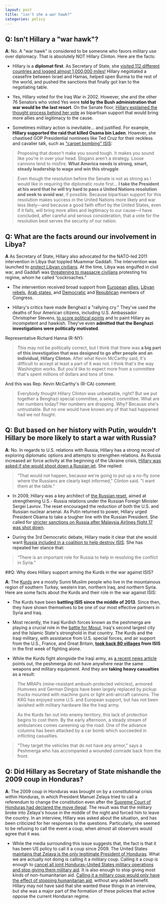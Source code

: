 ```yaml
---  
layout: post  
title: "isn't she a war hawk?"  
categories: policy
---  
```


## Q: Isn't Hillary a "war hawk"?
  
**A**: No. A "war hawk" is considered to be someone who favors military use over diplomacy. That is absolutely NOT Hillary Clinton. Here are the facts:

* Hillary is a **diplomat first**. As Secretary of State, she [visited 112 different countries and logged almost 1,000,000 miles!](https://mic.com/articles/21829/5-top-highlights-in-hillary-clinton-s-secretary-of-state-tenure#.x0B1Hndr6) Hillary negotiated a ceasefire between Israel and Hamas, helped open Burma to the rest of the world, and pushed the sanctions that finally got Iran to the negotiating table. 

* Yes, Hillary voted for the Iraq War in 2002. However, she and the other 76 Senators who voted Yes were **told by the Bush administration that war would be the last resort**. On the Senate floor, [Hillary explained the thought process behind her vote](http://www.thepeoplesview.net/main/2016/3/20/hillary-clinton-is-not-a-hawk-foreign-policy) as bipartisan support that would bring more allies and legitimacy to the cause. 

* Sometimes military action is inevitable... and justified. For example, **Hillary supported the raid that killed Osama bin Laden**. However, she chastised GOP Presidential nominees like Ted Cruz for their reckless and cavalier talk, such as ["carpet bombing" ISIS](http://www.npr.org/2016/05/17/478361999/4-things-to-know-about-hillary-clintons-approach-to-foreign-policy):

> Proposing that doesn't make you sound tough. It makes you sound like you're in over your head. Slogans aren't a strategy. Loose cannons tend to misfire. **What America needs is strong, smart, steady leadership to wage and win this struggle**.

> Even though the resolution before the Senate is not as strong as I would like in requiring the diplomatic route first... **I take the President at his word that he will try hard to pass a United Nations resolution and seek to avoid war**, if possible. Because bipartisan support for this resolution makes success in the United Nations more likely and war less likely—and because a good faith effort by the United States, even if it fails, will bring more allies and legitimacy to our cause—I have concluded, after careful and serious consideration, that a vote for the resolution best serves the security of our nation.

## Q: What are the facts around our involvement in Libya?

**A** As Secretary of State, Hillary also advocated for the NATO-led 2011 intervention in Libya that toppled Muammar Gaddafi. The intervention was launched to [protect Libyan civilians](http://www.nato.int/nato_static_fl2014/assets/pdf/pdf_2011_03/20110927_110311-UNSCR-1973.pdf). At the time, Libya was engulfed in civil war, and Gaddafi was [threatening to massacre civilians](http://www.nytimes.com/2011/02/23/world/africa/23libya.html) protesting his regime, whom he called “cockroaches.” 

* The intervention received broad support from [European](https://www.gov.uk/government/speeches/prime-ministers-statement-on-libya--2) [allies,](https://www.theguardian.com/world/2011/feb/23/libya-nofly-zone-david-cameron) [Libyan rebels,](http://edition.cnn.com/2011/WORLD/africa/03/09/libya.civil.war/) [Arab states,](http://www.nytimes.com/2011/03/13/world/middleeast/13libya.html?pagewanted=all&_r=0) and [Democratic](http://www.washingtonpost.com/wp-dyn/content/article/2011/03/10/AR2011031004684.html) and [Republican](http://firstread.nbcnews.com/_news/2011/03/31/6382558-rubio-urges-regime-change-in-libya) members of Congress.

* Hillary's critics have made Benghazi a "rallying cry." They've used the deaths of four American citizens, including U.S. Ambassador Christopher Stevens, [to score political points](http://www.cnn.com/2015/10/14/politics/hillary-clinton-benghazi-committee/index.html) and to paint Hillary as incompetent and hawkish. They've even **admitted that the Benghazi investigations were politically motivated**. 

Representative Richard Hanna (R-NY): 
> This may not be politically correct, but I think that there was **a big part of this investigation that was designed to go after people and an individual, Hillary Clinton**. After what Kevin McCarthy said, it's difficult to accept at least a part of it was not. I think that's the way Washington works. But you'd like to expect more from a committee that's spent millions of dollars and tons of time.

And this was Rep. Kevin McCarthy's (R-CA) comment: 
> Everybody thought Hillary Clinton was unbeatable, right? But we put together a Benghazi special committee, a select committee. What are her numbers today? Her numbers are dropping. Why? Because she's untrustable. But no one would have known any of that had happened had we not fought.

## Q: But based on her history with Putin, wouldn't Hillary be more likely to start a war with Russia?

**A**: No. In regards to U.S. relations with Russia, Hillary has a strong record of exploring diplomatic options and attempts to strengthen relations. As Russia increased air force activity at the beginning of the Ukraine crisis, [Hillary was asked if she would shoot down a Russian jet](http://www.newsweek.com/where-do-clinton-and-trump-stand-russia-487777). She replied:
> “That would not happen, because we're going to put up a no-fly zone where the Russians are clearly kept informed," Clinton said. "I want them at the table." 

* In 2009, Hillary was a key architect of [the Russian reset](https://www.whitehouse.gov/the-press-office/us-russia-relations-reset-fact-sheet), aimed at strengthening U.S.- Russia relations under the Russian Foreign Minister Sergei Lavrov. The reset encouraged the reduction of both the U.S. and Russian nuclear arsenal. As Putin returned to power, Hillary urged President Obama to take a tougher line with the Russian President. She called for [stricter sanctions on Russia after Malaysia Airlines flight 17 was shot down](http://thehill.com/policy/international/212896-clinton-calls-for-tougher-sanctions-on-putin).

* During the 3rd Democratic debate, Hillary made it clear that she would want [Russia included in a coalition to help destroy ISIS](https://www.washingtonpost.com/news/the-fix/wp/2015/12/19/3rd-democratic-debate-transcript-annotated-who-said-what-and-what-it-meant/). She has repeated her stance that:
> “There is an important role for Russia to help in resolving the conflict in Syria.”

##Q: Why does Hillary support arming the Kurds in the war against ISIS? 

**A**: The [Kurds](http://www.bbc.com/news/world-middle-east-29702440) are a mostly Sunni Muslim people who live in the mountainous region of southern Turkey, western Iran, northern Iraq, and northern Syria. Here are some facts about the Kurds and their role in the war against ISIS:

* The Kurds have been **battling ISIS since the middle of 2013**. Since then, they have shown themselves to be one of our most effective partners in Syria and Iraq. 

* Most recently, the Iraqi Kurdish forces known as the peshmerga are playing a crucial role in the [battle for Mosul](https://www.yahoo.com/news/peshmerga-fighters-tell-of-encounters-with-isis-while-others-wait-anxiously-for-their-turn-210034498.html), Iraq's second largest city and the Islamic State's stronghold in that country. The Kurds and the Iraqi military, with assistance from U.S. special forces, and air support from the U.S., France, and Great Britain, **[took back 80 villages](http://www.reuters.com/article/us-mideast-cris-iraq-mosul-idUSKCN12N0CA) from ISIS** in the first week of fighting alone.

* While the Kurds fight alongside the Iraqi army, as [a recent news article](http://www.thedailybeast.com/articles/2016/10/21/on-the-mosul-front-where-kurds-fight-isis-with-bulldozers-and-pickups.html) points out, the peshmerga do not have anywhere near the same weapons and military equipment. And they are **taking heavy casualties** as a result:

> The MRAPs (mine-resistant ambush-protected vehicles), armored Humvees and German Dingos have been largely replaced by pickup trucks mounted with machine guns or light anti-aircraft cannons. The KRG has enjoyed some U.S. and European support, but has not been lavished with military hardware like the Iraqi army. 

>As the Kurds fan out into enemy territory, this lack of protection begins to cost them. By the early afternoon, a steady stream of ambulances comes careening up the road. One of the advance columns has been attacked by a car bomb which succeeded in inflicting casualties.

> "They target the vehicles that do not have any armor," says a Peshmerga who has accompanied a wounded comrade back from the front.

## Q: Did Hillary as Secretary of State mishandle the 2009 coup in Honduras?


**A**: The 2009 coup in Honduras was brought on by a constitutional crisis within Honduras, in which President Manuel Zelaya tried to call a referendum to change the constitution even after the [Supreme Court of Honduras had declared the move illegal](http://news.bbc.co.uk/2/hi/americas/8120161.stm). The result was that the military broke into Zelaya's house in the middle of the night and forced him to leave the country. In an interview, Hillary was asked about the situation, and has been criticized for her responses to the questions. Particularly, she seemed to be refusing to call the event a coup, when almost all observers would agree that it was.


* While the media surrounding this issue suggests that, the fact is that it has been US policy to call it a coup since 2009. The United States [maintains that Zelaya is the only legitimate President of Honduras](http://www.reuters.com/article/us-honduras-president-usa-sb-idUSTRE55R2AY20090628). What we are actually not doing is calling it a military coup. Calling it a coup is enough to [cancel all joint Honduras-United States military operations and stop giving them military aid](http://www.thehour.com/norwalk/article/Honduras-government-s-isolation-grows-after-coup-8260540.php). It is also enough to stop giving most kinds of non-humanitarian aid. [Calling it a military coup would only have the effect of stopping humanitarian aid](http://www.reuters.com/article/idUSN29520049._CH_.2400), without any added benefit. Hillary may not have said that she wanted these things in an interview, but she was a major part of the formation of these policies that active oppose the current Honduran regime.


